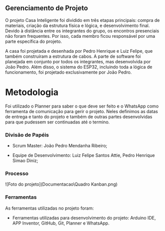 ## Gerenciamento de Projeto

O projeto Casa Inteligente foi dividido em três etapas principais: compra de materiais, criação da estrutura física e lógica, e desenvolvimento final. Devido à distância entre os integrantes do grupo, os encontros presenciais não foram frequentes. Por isso, cada membro ficou responsável por uma parte específica do projeto.

A casa foi projetada e desenhada por Pedro Henrique e Luiz Felipe, que também construíram a estrutura de cabos. A parte de software foi planejada em conjunto por todos os integrantes, mas desenvolvida por João Pedro. Além disso, o sistema do ESP32, incluindo toda a lógica de funcionamento, foi projetado exclusivamente por João Pedro.

# Metodologia

Foi utilizado o Planner para saber o que deve ser feito e o WhatsApp como ferramenta de comunicação para gerir o projeto. Neles definimos as datas de entrega e tanto do projeto e também de outras partes desenvolvidas para que pudessem ser continuadas até o termino.

### Divisão de Papéis

- Scrum Master: João Pedro Mendanha Ribeiro;

- Equipe de Desenvolvimento: Luiz Felipe Santos Attie, Pedro Henrique Simao Diniz;


### Processo

![Foto do projeto](Documentacao\Quadro Kanban.png)
 

### Ferramentas

As ferramentas utilizadas no projeto foram:

- Ferramentas utilizadas para desenvolvimento do projeto:
Arduino IDE, APP Inventor, GitHub, Git, Planner e WhatsApp.